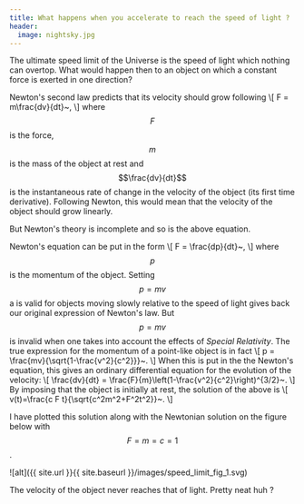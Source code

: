 ```yaml
---
title: What happens when you accelerate to reach the speed of light ?
header:
  image: nightsky.jpg
---
```


The ultimate speed limit of the Universe is the speed of light which nothing can overtop. What would happen then to an object on which a constant force is exerted in one direction?

Newton's second law predicts that its velocity should grow following
\\[
 F = m\frac{dv}{dt}~,
\\]
where $$F$$ is the force, $$m$$ is the mass of the object at rest and $$\frac{dv}{dt}$$ is the instantaneous rate of change in the velocity of the object (its first time derivative). Following Newton, this would mean that the velocity of the object should grow linearly.

But Newton's theory is incomplete and so is the above equation.

Newton's equation can be put in the form
\\[
 F = \frac{dp}{dt}~,
\\]
where $$p$$ is the momentum of the object. Setting $$p=mv$$ a is valid for objects moving slowly relative to the speed of light gives back our original expression of Newton's law. But $$p=mv$$ is invalid when one takes into account the effects of *Special Relativity*. The true expression for the momentum of a point-like object is in fact
\\[
 p = \frac{mv}{\sqrt{1-\frac{v^2}{c^2}}}~.
\\]
When this is put in the the Newton's equation, this gives an ordinary differential equation for the evolution of the velocity:
\\[
 \frac{dv}{dt} = \frac{F}{m}\left(1-\frac{v^2}{c^2}\right)^{3/2}~.
\\]
By imposing that the object is initially at rest, the solution of the above is
\\[
 v(t)=\frac{c F t}{\sqrt{c^2m^2+F^2t^2}}~.
\\]

I have plotted this solution along with the Newtonian solution on the figure below with $$F=m=c=1$$.

![alt]({{ site.url }}{{ site.baseurl }}/images/speed_limit_fig_1.svg)

The velocity of the object never reaches that of light. Pretty neat huh ?
